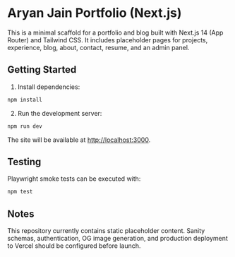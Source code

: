 # Aryan Jain Portfolio (Next.js)

This is a minimal scaffold for a portfolio and blog built with Next.js 14 (App Router) and Tailwind CSS. It includes placeholder pages for projects, experience, blog, about, contact, resume, and an admin panel.

## Getting Started

1. Install dependencies:

```bash
npm install
```

2. Run the development server:

```bash
npm run dev
```

The site will be available at <http://localhost:3000>.

## Testing

Playwright smoke tests can be executed with:

```bash
npm test
```

## Notes

This repository currently contains static placeholder content. Sanity schemas, authentication, OG image generation, and production deployment to Vercel should be configured before launch.
